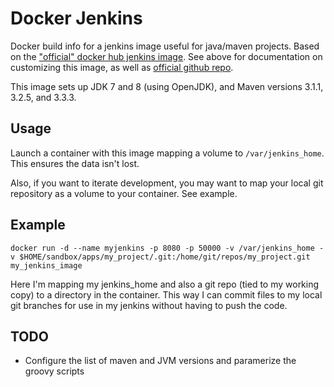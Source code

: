 # Docker Jenkins

Docker build info for a jenkins image useful for java/maven projects. Based on the ["official" docker hub jenkins image](https://hub.docker.com/_/jenkins/).
See above for documentation on customizing this image, as well as [official github repo](https://github.com/jenkinsci/docker).

This image sets up JDK 7 and 8 (using OpenJDK), and Maven versions 3.1.1, 3.2.5, and 3.3.3.

Usage
-----

Launch a container with this image mapping a volume to `/var/jenkins_home`. This ensures the data isn't lost.

Also, if you want to iterate development, you may want to map your local git repository as a volume to your container. See example.

Example
-------

    docker run -d --name myjenkins -p 8080 -p 50000 -v /var/jenkins_home -v $HOME/sandbox/apps/my_project/.git:/home/git/repos/my_project.git my_jenkins_image

Here I'm mapping my jenkins_home and also a git repo (tied to my working copy) to a directory in the container. This way
I can commit files to my local git branches for use in my jenkins without having to push the code.

TODO
----

* Configure the list of maven and JVM versions and paramerize the groovy scripts
